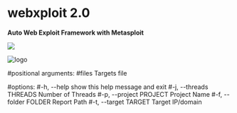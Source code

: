 # webxploit 2.0

**Auto Web Exploit Framework with Metasploit**

<a target="_blank" href="https://en.wikipedia.org/wiki/Python_(programming_language)">
<img src="https://img.shields.io/static/v1?label=python&message=3.10%20|%203.11&color=informational&logo=python"/>
</a>
<p></p>

![logo](https://imgur.com/eNmcstT.png "logo")
          

#positional arguments:
  #files                 Targets file

#options:
  #-h, --help            show this help message and exit
  #-j, --threads THREADS
                        Number of Threads
  #-p, --project PROJECT
                        Project Name
  #-f, --folder FOLDER   Report Path
  #-t, --target TARGET   Target IP/domain
